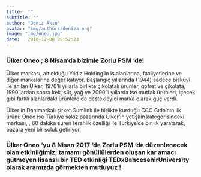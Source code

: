 ```yaml
---
title:  ""
subtitle: ""
author: "Deniz Akın"
avatar: "img/authors/deniza.png"
image: "img/oneo.jpg"
date:   2016-12-08 09:52:23
---
```

###  Ülker Oneo ; 8 Nisan’da bizimle Zorlu PSM ‘de!
Ülker markası, ait olduğu Yıldız Holding’in iş alanlarına, faaliyetlerine ve diğer markalarına değer katıyor. Başlangıç yıllarında  (1944) sadece bisküvi ile anılan Ülker, 1970’li yıllarla birlikte çikolatalı ürünler, gofret ve çikolata, 1990’lardan sonra kek, süt, yağ ve 2000’li yıllarda ise mutfak ürünleri, içecek gibi farklı alanlardaki ürünlere de destekleyici marka olarak güç verdi.

Ülker in Danimarkalı şirket Gumlink ile birlikte kurduğu CCC Gıda’nın ilk ürünü Oneo  ise Türkiye sakız pazarında Ülker’in yetişkin kategorisindeki markası, , 60 dakika süren ferahlık özelliği ile Türkiye’de bir ilk yaratarak, pazara yeni bir soluk getiriyor.

### Ülker Oneo ‘yu  8 Nisan 2017 ‘de Zorlu PSM ‘de düzenlenecek olan etkinliğimiz; tamamı gönüllülerden oluşan kar amacı gütmeyen lisanslı bir TED etkinliği TEDxBahcesehirUniversity olarak aramızda  görmekten mutluyuz !
